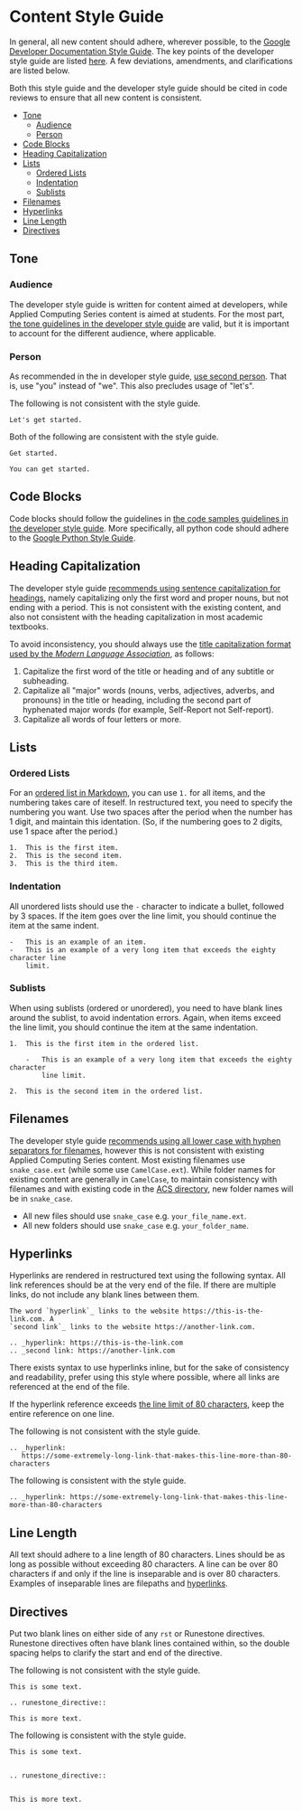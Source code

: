 # Content Style Guide

In general, all new content should adhere, wherever possible, to the
[Google Developer Documentation Style Guide](https://developers.google.com/style/).
The key points of the developer style guide are listed
[here](https://developers.google.com/style/highlights). A few deviations,
amendments, and clarifications are listed below.

Both this style guide and the developer style guide should be cited in code
reviews to ensure that all new content is consistent.

- [Tone](#tone)
  * [Audience](#audience)
  * [Person](#person)
- [Code Blocks](#code-blocks)
- [Heading Capitalization](#heading-capitalization)
- [Lists](#lists)
  * [Ordered Lists](#ordered-lists)
  * [Indentation](#indentation)
  * [Sublists](#sublists)
- [Filenames](#filenames)
- [Hyperlinks](#hyperlinks)
- [Line Length](#line-length)
- [Directives](#directives)

## Tone

### Audience

The developer style guide is written for content aimed at developers, while
Applied Computing Series content is aimed at students. For the most part,
[the tone guidelines in the developer style guide](https://developers.google.com/style/tone)
are valid, but it is important to account for the different audience, where
applicable.

### Person

As recommended in the in developer style guide,
[use second person](https://developers.google.com/style/person). That is, use
"you" instead of "we". This also precludes usage of "let's".

The following is not consistent with the style guide.

```
Let's get started.
```

Both of the following are consistent with the style guide.

```
Get started.
```

```
You can get started.
```

## Code Blocks

Code blocks should follow the guidelines in
[the code samples guidelines in the developer style guide](https://developers.google.com/style/code-samples).
More specifically, all python code should adhere to the
[Google Python Style Guide](http://google.github.io/styleguide/pyguide.html).

## Heading Capitalization

The developer style guide
[recommends using sentence capitalization for headings](https://developers.google.com/style/capitalization#capitalization-in-titles-and-headings),
namely capitalizing only the first word and proper nouns, but not ending with a
period. This is not consistent with the existing content, and also not
consistent with the heading capitalization in most academic textbooks.

To avoid inconsistency, you should always use the
[title capitalization format used by the *Modern Language Association*](https://capitalizemytitle.com),
as follows:

1.  Capitalize the first word of the title or heading and of any subtitle or
    subheading.
1.  Capitalize all "major" words (nouns, verbs, adjectives, adverbs, and
    pronouns) in the title or heading, including the second part of hyphenated
    major words (for example, Self-Report not Self-report).
1.  Capitalize all words of four letters or more.

## Lists

### Ordered Lists

For an
[ordered list in Markdown](https://www.markdownguide.org/basic-syntax/#ordered-lists),
you can use `1.` for all items, and the numbering takes care of iteself. In
restructured text, you need to specify the numbering you want. Use two spaces
after the period when the number has 1 digit, and maintain this identation. (So,
if the numbering goes to 2 digits, use 1 space after the period.)

```
1.  This is the first item.
2.  This is the second item.
3.  This is the third item.
```

### Indentation

All unordered lists should use the `-` character to indicate a bullet, followed
by 3 spaces. If the item goes over the line limit, you should continue the item
at the same indent.

```
-   This is an example of an item.
-   This is an example of a very long item that exceeds the eighty character line
    limit.
```

### Sublists

When using sublists (ordered or unordered), you need to have blank lines around
the sublist, to avoid indentation errors. Again, when items exceed the line
limit, you should continue the item at the same indentation.

```
1.  This is the first item in the ordered list.

    -   This is an example of a very long item that exceeds the eighty character
        line limit.

2.  This is the second item in the ordered list.
```

## Filenames

The developer style guide
[recommends using all lower case with hyphen separators for filenames](https://developers.google.com/style/filenames#naming-guidelines),
however this is not consistent with existing Applied Computing Series content.
Most existing filenames use `snake_case.ext` (while some use `CamelCase.ext`).
While folder names for existing content are generally in `CamelCase`, to
maintain consistency with filenames and with existing code in the
[ACS directory](https://github.com/google/applied-machine-learning-intensive/tree/master/acs/),
new folder names will be in `snake_case`.

*   All new files should use `snake_case` e.g. `your_file_name.ext`.
*   All new folders should use `snake_case` e.g. `your_folder_name`.

## Hyperlinks

Hyperlinks are rendered in restructured text using the following syntax. All
link references should be at the very end of the file. If there are multiple
links, do not include any blank lines between them.

```
The word `hyperlink`_ links to the website https://this-is-the-link.com. A
`second link`_ links to the website https://another-link.com.

.. _hyperlink: https://this-is-the-link.com
.. _second link: https://another-link.com
```

There exists syntax to use hyperlinks inline, but for the sake of consistency
and readability, prefer using this style where possible, where all links are
referenced at the end of the file.

If the hyperlink reference exceeds
[the line limit of 80 characters](#Line-Length), keep the entire reference on
one line.

The following is not consistent with the style guide.

```
.. _hyperlink:
   https://some-extremely-long-link-that-makes-this-line-more-than-80-characters
```

The following is consistent with the style guide.

```
.. _hyperlink: https://some-extremely-long-link-that-makes-this-line-more-than-80-characters
```

## Line Length

All text should adhere to a line length of 80 characters. Lines should be as
long as possible without exceeding 80 characters. A line can be over 80
characters if and only if the line is inseparable and is over 80 characters.
Examples of inseparable lines are filepaths and [hyperlinks](#Hyperlinks).

## Directives

Put two blank lines on either side of any `rst` or Runestone directives.
Runestone directives often have blank lines contained within, so the double
spacing helps to clarify the start and end of the directive.

The following is not consistent with the style guide.

```
This is some text.

.. runestone_directive::

This is more text.
```

The following is consistent with the style guide.

```
This is some text.


.. runestone_directive::


This is more text.
```
